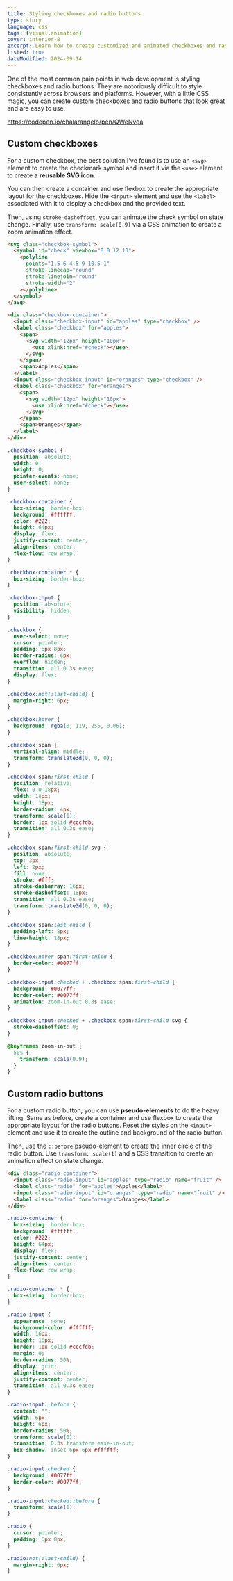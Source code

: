 ```yaml
---
title: Styling checkboxes and radio buttons
type: story
language: css
tags: [visual,animation]
cover: interior-8
excerpt: Learn how to create customized and animated checkboxes and radio buttons with CSS.
listed: true
dateModified: 2024-09-14
---
```


One of the most common pain points in web development is styling checkboxes and radio buttons. They are notoriously difficult to style consistently across browsers and platforms. However, with a little CSS magic, you can create custom checkboxes and radio buttons that look great and are easy to use.

https://codepen.io/chalarangelo/pen/QWeNvea

## Custom checkboxes

For a custom checkbox, the best solution I've found is to use an `<svg>` element to create the checkmark symbol and insert it via the `<use>` element to create a **reusable SVG icon**.

You can then create a container and use flexbox to create the appropriate layout for the checkboxes. Hide the `<input>` element and use the `<label>` associated with it to display a checkbox and the provided text.

Then, using `stroke-dashoffset`, you can animate the check symbol on state change. Finally, use `transform: scale(0.9)` via a CSS animation to create a zoom animation effect.

```html
<svg class="checkbox-symbol">
  <symbol id="check" viewbox="0 0 12 10">
    <polyline
      points="1.5 6 4.5 9 10.5 1"
      stroke-linecap="round"
      stroke-linejoin="round"
      stroke-width="2"
    ></polyline>
  </symbol>
</svg>

<div class="checkbox-container">
  <input class="checkbox-input" id="apples" type="checkbox" />
  <label class="checkbox" for="apples">
    <span>
      <svg width="12px" height="10px">
        <use xlink:href="#check"></use>
      </svg>
    </span>
    <span>Apples</span>
  </label>
  <input class="checkbox-input" id="oranges" type="checkbox" />
  <label class="checkbox" for="oranges">
    <span>
      <svg width="12px" height="10px">
        <use xlink:href="#check"></use>
      </svg>
    </span>
    <span>Oranges</span>
  </label>
</div>
```

```css
.checkbox-symbol {
  position: absolute;
  width: 0;
  height: 0;
  pointer-events: none;
  user-select: none;
}

.checkbox-container {
  box-sizing: border-box;
  background: #ffffff;
  color: #222;
  height: 64px;
  display: flex;
  justify-content: center;
  align-items: center;
  flex-flow: row wrap;
}

.checkbox-container * {
  box-sizing: border-box;
}

.checkbox-input {
  position: absolute;
  visibility: hidden;
}

.checkbox {
  user-select: none;
  cursor: pointer;
  padding: 6px 8px;
  border-radius: 6px;
  overflow: hidden;
  transition: all 0.3s ease;
  display: flex;
}

.checkbox:not(:last-child) {
  margin-right: 6px;
}

.checkbox:hover {
  background: rgba(0, 119, 255, 0.06);
}

.checkbox span {
  vertical-align: middle;
  transform: translate3d(0, 0, 0);
}

.checkbox span:first-child {
  position: relative;
  flex: 0 0 18px;
  width: 18px;
  height: 18px;
  border-radius: 4px;
  transform: scale(1);
  border: 1px solid #cccfdb;
  transition: all 0.3s ease;
}

.checkbox span:first-child svg {
  position: absolute;
  top: 3px;
  left: 2px;
  fill: none;
  stroke: #fff;
  stroke-dasharray: 16px;
  stroke-dashoffset: 16px;
  transition: all 0.3s ease;
  transform: translate3d(0, 0, 0);
}

.checkbox span:last-child {
  padding-left: 8px;
  line-height: 18px;
}

.checkbox:hover span:first-child {
  border-color: #0077ff;
}

.checkbox-input:checked + .checkbox span:first-child {
  background: #0077ff;
  border-color: #0077ff;
  animation: zoom-in-out 0.3s ease;
}

.checkbox-input:checked + .checkbox span:first-child svg {
  stroke-dashoffset: 0;
}

@keyframes zoom-in-out {
  50% {
    transform: scale(0.9);
  }
}
```

## Custom radio buttons

For a custom radio button, you can use **pseudo-elements** to do the heavy lifting. Same as before, create a container and use flexbox to create the appropriate layout for the radio buttons. Reset the styles on the `<input>` element and use it to create the outline and background of the radio button.

Then, use the `::before` pseudo-element to create the inner circle of the radio button. Use `transform: scale(1)` and a CSS transition to create an animation effect on state change.

```html
<div class="radio-container">
  <input class="radio-input" id="apples" type="radio" name="fruit" />
  <label class="radio" for="apples">Apples</label>
  <input class="radio-input" id="oranges" type="radio" name="fruit" />
  <label class="radio" for="oranges">Oranges</label>
</div>
```

```css
.radio-container {
  box-sizing: border-box;
  background: #ffffff;
  color: #222;
  height: 64px;
  display: flex;
  justify-content: center;
  align-items: center;
  flex-flow: row wrap;
}

.radio-container * {
  box-sizing: border-box;
}

.radio-input {
  appearance: none;
  background-color: #ffffff;
  width: 16px;
  height: 16px;
  border: 1px solid #cccfdb;
  margin: 0;
  border-radius: 50%;
  display: grid;
  align-items: center;
  justify-content: center;
  transition: all 0.3s ease;
}

.radio-input::before {
  content: "";
  width: 6px;
  height: 6px;
  border-radius: 50%;
  transform: scale(0);
  transition: 0.3s transform ease-in-out;
  box-shadow: inset 6px 6px #ffffff;
}

.radio-input:checked {
  background: #0077ff;
  border-color: #0077ff;
}

.radio-input:checked::before {
  transform: scale(1);
}

.radio {
  cursor: pointer;
  padding: 6px 8px;
}

.radio:not(:last-child) {
  margin-right: 6px;
}
```
